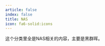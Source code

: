 ```yaml
---
article: false
index: false
title: NAS
icon: fa6-solid:icons
---
```


这个分类里全是NAS相关的内容，主要是黑群晖。

<!-- markdownlint-disable MD033 -->

<Catalog base='/NASServerRouter/NAS' />

<!-- markdownlint-enable MD033 -->
